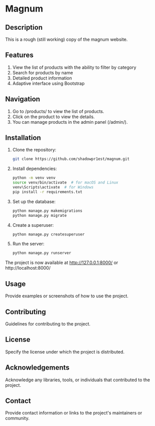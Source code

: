 # Magnum

## Description
This is a rough (still working) copy of the magnum website.

## Features
1. View the list of products with the ability to filter by category
2. Search for products by name
3. Detailed product information
4. Adaptive interface using Bootstrap

## Navigation
1. Go to /products/ to view the list of products.
2. Click on the product to view the details.
3. You can manage products in the admin panel (/admin/).

## Installation
1. Clone the repository:
    ```bash
    git clone https://github.com/shadowpr1est/magnum.git
    ```

2. Install dependencies:
    ```bash
    python -m venv venv
    source venv/bin/activate  # for macOS and Linux
    venv\Scripts\activate  # for Windows
    pip install -r requirements.txt
    ```

3. Set up the database:
    ```bash
    python manage.py makemigrations
    python manage.py migrate
    ```

4. Create a superuser:
    ```bash
    python manage.py createsuperuser
    ```

5. Run the server:
    ```bash
    python manage.py runserver
    ```

The project is now available at http://127.0.0.1:8000/ or http://localhost:8000/

## Usage
Provide examples or screenshots of how to use the project.

## Contributing
Guidelines for contributing to the project.

## License
Specify the license under which the project is distributed.

## Acknowledgements
Acknowledge any libraries, tools, or individuals that contributed to the project.

## Contact
Provide contact information or links to the project's maintainers or community.

